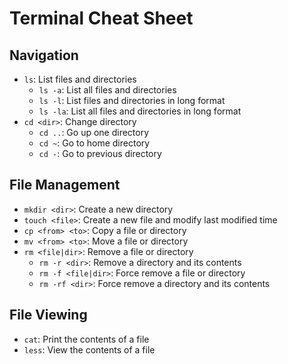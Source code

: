 # Terminal Cheat Sheet

## Navigation

- `ls`: List files and directories
  - `ls -a`: List all files and directories
  - `ls -l`: List files and directories in long format
  - `ls -la`: List all files and directories in long format
- `cd <dir>`: Change directory
  - `cd ..`: Go up one directory
  - `cd ~`: Go to home directory
  - `cd -`: Go to previous directory

## File Management

- `mkdir <dir>`: Create a new directory
- `touch <file>`: Create a new file and modify last modified time
- `cp <from> <to>`: Copy a file or directory
- `mv <from> <to>`: Move a file or directory
- `rm <file|dir>`: Remove a file or directory
  - `rm -r <dir>`: Remove a directory and its contents
  - `rm -f <file|dir>`: Force remove a file or directory
  - `rm -rf <dir>`: Force remove a directory and its contents

## File Viewing

- `cat`: Print the contents of a file
- `less`: View the contents of a file
